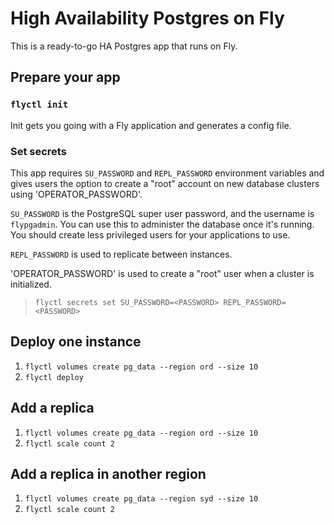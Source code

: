 # High Availability Postgres on Fly

This is a ready-to-go HA Postgres app that runs on Fly.

## Prepare your app

### `flyctl init`
Init gets you going with a Fly application and generates a config file.

### Set secrets
This app requires `SU_PASSWORD` and `REPL_PASSWORD` environment variables and gives users the option to create a "root" account on new database clusters using 'OPERATOR_PASSWORD'.

`SU_PASSWORD` is the PostgreSQL super user password, and the username is `flypgadmin`. You can use this to administer the database once it's running. You should create less privileged users for your applications to use.

`REPL_PASSWORD` is used to replicate between instances.

'OPERATOR_PASSWORD' is used to create a "root" user when a cluster is initialized.

> `flyctl secrets set SU_PASSWORD=<PASSWORD> REPL_PASSWORD=<PASSWORD>`

## Deploy one instance

1. `flyctl volumes create pg_data --region ord --size 10`
3. `flyctl deploy`

## Add a replica

1. `flyctl volumes create pg_data --region ord --size 10`
2. `flyctl scale count 2`

## Add a replica in another region

1. `flyctl volumes create pg_data --region syd --size 10`
2. `flyctl scale count 2`
